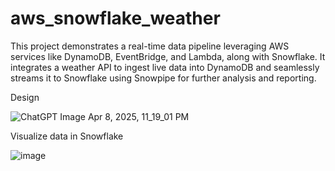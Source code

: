 # aws_snowflake_weather
This project demonstrates a real-time data pipeline leveraging AWS services like DynamoDB, EventBridge, and Lambda, along with Snowflake. It integrates a weather API to ingest live data into DynamoDB and seamlessly streams it to Snowflake using Snowpipe for further analysis and reporting.


Design

![ChatGPT Image Apr 8, 2025, 11_19_01 PM](https://github.com/user-attachments/assets/fc42f406-71f2-49da-8c2f-8b04281debd2)



Visualize data in Snowflake

![image](https://github.com/user-attachments/assets/32e694b3-4d5b-4baa-ae95-565908e2c3c5)

